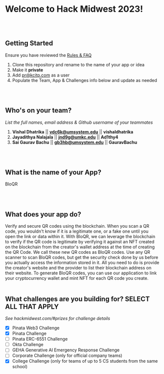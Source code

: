 # Welcome to Hack Midwest 2023!
<br /><br />


## Getting Started
Ensure you have reviewed the [Rules & FAQ](https://hackmidwest.com/#faq)
1. Clone this repository and rename to the name of your app or idea
2. Make it **private**
3. Add pr@kcitp.com as a user
4. Populate the Team, App & Challenges info below and update as needed

<br /><br />

## Who's on your team?
*List the full names,  email address & Github username of your teammates*

1.   **Vishal Dhatrika**  || **vdc6k@umsystem.edu**  || **vishaldhatrika**
2.   **Jayadithya Nalajala**  || **jnd9g@umkc.edu**  || **Ad1thy4**
3.   **Sai Gaurav Bachu**  || **gb3hb@umsystem.edu**  || **GauravBachu**

<br /><br />


## What is the name of your App?
BloQR

<br /><br />
## What does your app do?
Verify and secure QR codes using the blockchain. 
When you scan a QR code, you wouldn't know if it is a legitimate one, or a fake one until you open the link or data within it. 
With BloQR, we can leverage the blockchain to verify if the QR code is legitimate by verifying it against an NFT created on the blockchain from the creator's wallet address at the time of creating the QR Code. We call these new QR codes as BloQR codes.
Use any QR scanner to scan BloQR codes, but get the security check done by us before you actually access the information stored in it. All you need to do is provide the creator's website and the provider to list their blockchain address on their website.
To generate BloQR codes, you can use our application to link your cryptocurrency wallet and mint NFT for each QR code you create.
<br /><br />


## What challenges are you building for? SELECT ALL THAT APPLY
*See hackmidwest.com/#prizes for challenge details*
- [x]  Pinata Web3 Challenge
- [x]  Pinata Challenge
- [ ]  Pinata ERC-6551 Challenge
- [ ]  Okta Challenge
- [ ]  GEHA Generative AI Emergency Response Challenge
- [ ]  Corporate Challenge (only for official company teams)
- [x]  College Challenge (only for teams of up to 5 CS students from the same school)

<br /><br />




